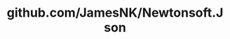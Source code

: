 ---
layout: post
title: github.com/JamesNK/Newtonsoft.Json
categories: link
tags: [انگلیسی, برنامه‌نویسی]
---